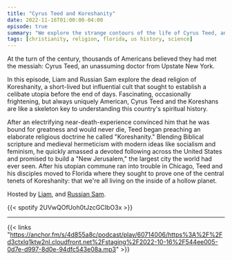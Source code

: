 ```yaml
---
title: "Cyrus Teed and Koreshanity"
date: 2022-11-16T01:00:00-04:00
episode: true
summary: "We explore the strange contours of the life of Cyrus Teed, an eccentric 19th century prophet who founded a celibate cult centered around feminism, socialism, and the hollow earth theory."
tags: [christianity, religion, florida, us history, science]
---
```


At the turn of the century, thousands of Americans believed they had met the messiah: Cyrus Teed, an unassuming doctor from Upstate New York. 

In this episode, Liam and Russian Sam explore the dead religion of Koreshanity, a short-lived but influential cult that sought to establish a celibate utopia before the end of days. Fascinating, occasionally frightening, but always uniquely American, Cyrus Teed and the Koreshans are like a skeleton key to understanding this country's spiritual history.

After an electrifying near-death-experience convinced him that he was bound for greatness and would never die, Teed began preaching an elaborate religious doctrine he called "Koreshanity." Blending Biblical scripture and medieval hermeticism with modern ideas like socialism and feminism, he quickly amassed a devoted following across the United States and promised to build a "New Jerusalem," the largest city the world had ever seen. After his utopian commune ran into trouble in Chicago, Teed and his disciples moved to Florida where they sought to prove one of the central tenets of Koreshanity: that we're all living on the inside of a hollow planet.

Hosted by [Liam](https://twitter.com/LegoRacers2), and [Russian Sam](https://twitter.com/reelCheburashka).

{{< spotify 2UVwQOfUoh0tJzcGCIbO3x >}}

---

{{< links "https://anchor.fm/s/4d855a8c/podcast/play/60714006/https%3A%2F%2Fd3ctxlq1ktw2nl.cloudfront.net%2Fstaging%2F2022-10-16%2F544ee005-0d7e-d997-8d0e-94dfc543e08a.mp3" >}}

